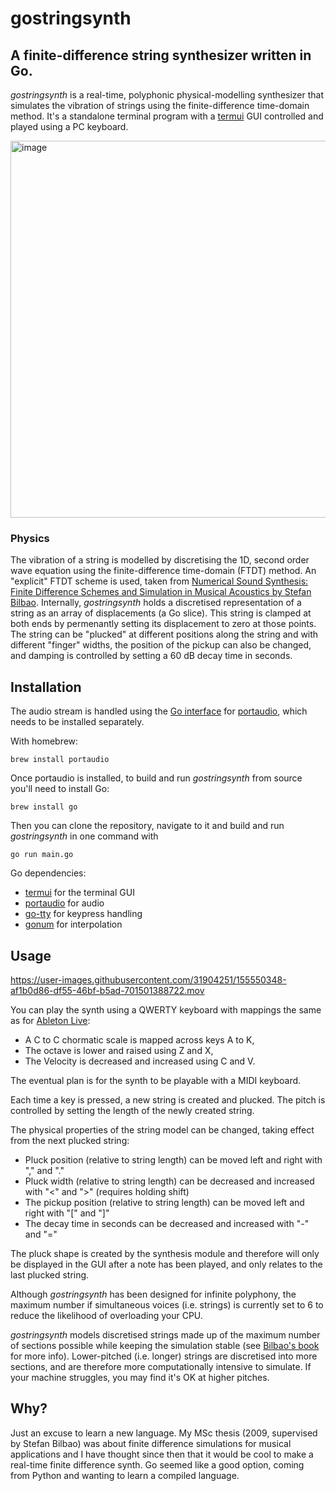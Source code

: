 # gostringsynth
## A finite-difference string synthesizer written in Go.

*gostringsynth* is a real-time, polyphonic physical-modelling synthesizer that simulates the vibration of strings using the finite-difference time-domain method. It's a standalone terminal program with a [termui](https://github.com/gizak/termui) GUI controlled and played using a PC keyboard.

<img width="603" alt="image" src="https://user-images.githubusercontent.com/31904251/155533740-ba7f8dc4-5953-4eb7-91cd-3ba251447b20.png">

### Physics

The vibration of a string is modelled by discretising the 1D, second order wave equation using the finite-difference time-domain (FTDT) method. An "explicit" FTDT scheme is used, taken from [Numerical Sound Synthesis: Finite Difference Schemes and Simulation in Musical Acoustics by Stefan Bilbao](https://www.wiley.com/en-gb/Numerical+Sound+Synthesis%3A+Finite+Difference+Schemes+and+Simulation+in+Musical+Acoustics-p-9780470510469). Internally, *gostringsynth* holds a discretised representation of a string as an array of displacements (a Go slice). This string is clamped at both ends by permenantly setting its displacement to zero at those points. The string can be "plucked" at different positions along the string and with different "finger" widths, the position of the pickup can also be changed, and damping is controlled by setting a 60 dB decay time in seconds.

## Installation

The audio stream is handled using the [Go interface](https://github.com/gordonklaus/portaudio) for [portaudio](http://www.portaudio.com), which needs to be installed separately.

With homebrew:
```
brew install portaudio
```

Once portaudio is installed, to build and run *gostringsynth* from source you'll need to install Go:
```
brew install go
```
Then you can clone the repository, navigate to it and build and run *gostringsynth* in one command with
```
go run main.go
```

Go dependencies:
* [termui](https://github.com/gizak/termui) for the terminal GUI
* [portaudio](https://github.com/gordonklaus/portaudio) for audio
* [go-tty](https://github.com/mattn/go-tty) for keypress handling
* [gonum](https://gonum.org/v1/gonum) for interpolation


## Usage


https://user-images.githubusercontent.com/31904251/155550348-af1b0d86-df55-46bf-b5ad-701501388722.mov


You can play the synth using a QWERTY keyboard with mappings the same as for [Ableton Live](https://www.ableton.com/en/manual/live-keyboard-shortcuts/#36-13-key-midi-map-mode-and-the-computer-midi-keyboard):
* A C to C chormatic scale is mapped across keys A to K,
* The octave is lower and raised using Z and X,
* The Velocity is decreased and increased using C and V.

The eventual plan is for the synth to be playable with a MIDI keyboard.

Each time a key is pressed, a new string is created and plucked. The pitch is controlled by setting the length of the newly created string.

The physical properties of the string model can be changed, taking effect from the next plucked string:
* Pluck position (relative to string length) can be moved left and right with "," and "."
* Pluck width (relative to string length) can be decreased and increased with "<" and ">" (requires holding shift)
* The pickup position (relative to string length) can be moved left and right with "[" and "]"
* The decay time in seconds can be decreased and increased with "-" and "="

The pluck shape is created by the synthesis module and therefore will only be displayed in the GUI after a note has been played, and only relates to the last plucked string.

Although *gostringsynth* has been designed for infinite polyphony, the maximum number if simultaneous voices (i.e. strings) is currently set to 6 to reduce the likelihood of overloading your CPU.

*gostringsynth* models discretised strings made up of the maximum number of sections possible while keeping the simulation stable (see [Bilbao's book](https://www.wiley.com/en-gb/Numerical+Sound+Synthesis%3A+Finite+Difference+Schemes+and+Simulation+in+Musical+Acoustics-p-9780470510469) for more info). Lower-pitched (i.e. longer) strings are discretised into more sections, and are therefore more computationally intensive to simulate. If your machine struggles, you may find it's OK at higher pitches.

## Why?

Just an excuse to learn a new language. My MSc thesis (2009, supervised by Stefan Bilbao) was about finite difference simulations for musical applications and I have thought since then that it would be cool to make a real-time finite difference synth. Go seemed like a good option, coming from Python and wanting to learn a compiled language.
